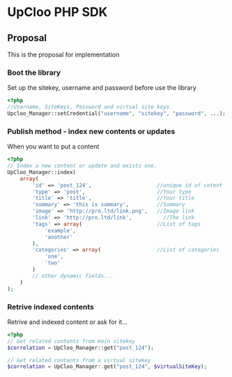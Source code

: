 # UpCloo PHP SDK

## Proposal
This is the proposal for implementation

### Boot the library
Set up the sitekey, username and password before use the library

```php
<?php
//Username, SiteKeys, Password and virtual site keys
Upcloo_Manager::setCredential("username", "sitekey", "password", ...);
```

### Publish method - index new contents or updates
When you want to put a content 

```php
<?php
// Index a new content or update and exists one.
UpCloo_Manager::index(
    array(
        'id' => 'post_124',                     //unique id of cotent
        'type' => 'post',                       //Your type
        'title' => 'title',                     //Your title
        'summary' => 'this is summary',         //Summary
        'image' => 'http://pro.ltd/link.png',   //Image link
        'link' => 'http://pro.ltd/link',          //The link
        'tags' => array(                        //List of tags
            'example',
            'another'
        ),
        'categories' => array(                  //List of categories
            'one',
            'two'
        )
        // other dynamic fields...
    )
);
```

### Retrive indexed contents
Retrive and indexed content or ask for it...

```php
<?php
// Get related contents from main sitekey
$correlation = UpCloo_Manager::get("post_124");

// Get related contents from a virtual sitekey
$correlation = UpCloo_Manager:.get("post_124", $virtualSiteKey);
```
